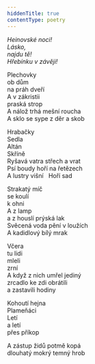 ```yaml
---
hiddenTitle: true
contentType: poetry
---
```


<section>

_Heinovské noci!  
Lásko,  
najdu tě!  
Hřebínku v závěji!_

</section>

<section>

Plechovky  
ob dům  
na práh dveří  
A v zákristii  
praská strop  
A nálož trhá mešní roucha  
A sklo se sype z děr a skob

Hrabačky  
Sedla  
Altán  
Skříně  
Ryšavá vatra střech a vrat  
Psí boudy hoří na řetězech  
A lustry višní   Hoří sad

Strakatý míč  
se koulí  
k ohni  
A z lamp  
a z houslí prýská lak  
Svěcená voda pění v loužích  
A kadidlový bílý mrak

Včera  
tu lidi  
mleli  
zrní  
A když z nich umřel jediný  
zrcadlo ke zdi obrátili  
a zastavili hodiny

Kohoutí hejna  
Plameňáci  
Letí  
a letí  
přes příkop

A zástup židů potmě kopá  
dlouhatý mokrý temný hrob

</section>
